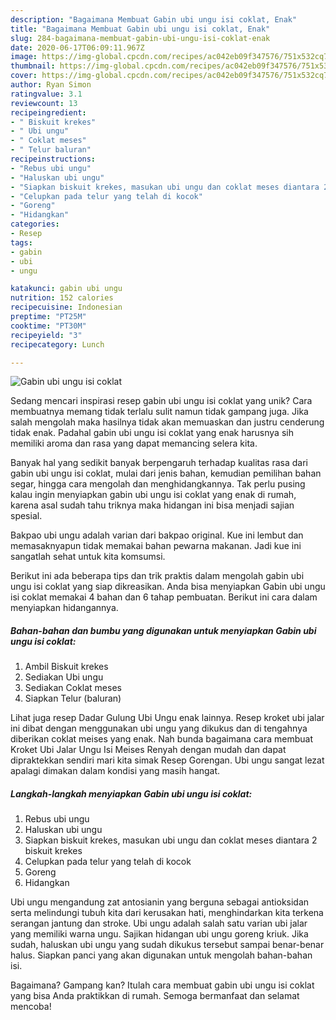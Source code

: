 ```yaml
---
description: "Bagaimana Membuat Gabin ubi ungu isi coklat, Enak"
title: "Bagaimana Membuat Gabin ubi ungu isi coklat, Enak"
slug: 284-bagaimana-membuat-gabin-ubi-ungu-isi-coklat-enak
date: 2020-06-17T06:09:11.967Z
image: https://img-global.cpcdn.com/recipes/ac042eb09f347576/751x532cq70/gabin-ubi-ungu-isi-coklat-foto-resep-utama.jpg
thumbnail: https://img-global.cpcdn.com/recipes/ac042eb09f347576/751x532cq70/gabin-ubi-ungu-isi-coklat-foto-resep-utama.jpg
cover: https://img-global.cpcdn.com/recipes/ac042eb09f347576/751x532cq70/gabin-ubi-ungu-isi-coklat-foto-resep-utama.jpg
author: Ryan Simon
ratingvalue: 3.1
reviewcount: 13
recipeingredient:
- " Biskuit krekes"
- " Ubi ungu"
- " Coklat meses"
- " Telur baluran"
recipeinstructions:
- "Rebus ubi ungu"
- "Haluskan ubi ungu"
- "Siapkan biskuit krekes, masukan ubi ungu dan coklat meses diantara 2 biskuit krekes"
- "Celupkan pada telur yang telah di kocok"
- "Goreng"
- "Hidangkan"
categories:
- Resep
tags:
- gabin
- ubi
- ungu

katakunci: gabin ubi ungu 
nutrition: 152 calories
recipecuisine: Indonesian
preptime: "PT25M"
cooktime: "PT30M"
recipeyield: "3"
recipecategory: Lunch

---
```



![Gabin ubi ungu isi coklat](https://img-global.cpcdn.com/recipes/ac042eb09f347576/751x532cq70/gabin-ubi-ungu-isi-coklat-foto-resep-utama.jpg)

Sedang mencari inspirasi resep gabin ubi ungu isi coklat yang unik? Cara membuatnya memang tidak terlalu sulit namun tidak gampang juga. Jika salah mengolah maka hasilnya tidak akan memuaskan dan justru cenderung tidak enak. Padahal gabin ubi ungu isi coklat yang enak harusnya sih memiliki aroma dan rasa yang dapat memancing selera kita.

Banyak hal yang sedikit banyak berpengaruh terhadap kualitas rasa dari gabin ubi ungu isi coklat, mulai dari jenis bahan, kemudian pemilihan bahan segar, hingga cara mengolah dan menghidangkannya. Tak perlu pusing kalau ingin menyiapkan gabin ubi ungu isi coklat yang enak di rumah, karena asal sudah tahu triknya maka hidangan ini bisa menjadi sajian spesial.

Bakpao ubi ungu adalah varian dari bakpao original. Kue ini lembut dan memasaknyapun tidak memakai bahan pewarna makanan. Jadi kue ini sangatlah sehat untuk kita komsumsi.


Berikut ini ada beberapa tips dan trik praktis dalam mengolah gabin ubi ungu isi coklat yang siap dikreasikan. Anda bisa menyiapkan Gabin ubi ungu isi coklat memakai 4 bahan dan 6 tahap pembuatan. Berikut ini cara dalam menyiapkan hidangannya.

<!--inarticleads1-->

##### Bahan-bahan dan bumbu yang digunakan untuk menyiapkan Gabin ubi ungu isi coklat:

1. Ambil  Biskuit krekes
1. Sediakan  Ubi ungu
1. Sediakan  Coklat meses
1. Siapkan  Telur (baluran)


Lihat juga resep Dadar Gulung Ubi Ungu enak lainnya. Resep kroket ubi jalar ini dibat dengan menggunakan ubi ungu yang dikukus dan di tengahnya diberikan coklat meises yang enak. Nah bunda bagaimana cara membuat Kroket Ubi Jalar Ungu Isi Meises Renyah dengan mudah dan dapat dipraktekkan sendiri mari kita simak Resep Gorengan. Ubi ungu sangat lezat apalagi dimakan dalam kondisi yang masih hangat. 

<!--inarticleads2-->

##### Langkah-langkah menyiapkan Gabin ubi ungu isi coklat:

1. Rebus ubi ungu
1. Haluskan ubi ungu
1. Siapkan biskuit krekes, masukan ubi ungu dan coklat meses diantara 2 biskuit krekes
1. Celupkan pada telur yang telah di kocok
1. Goreng
1. Hidangkan


Ubi ungu mengandung zat antosianin yang berguna sebagai antioksidan serta melindungi tubuh kita dari kerusakan hati, menghindarkan kita terkena serangan jantung dan stroke. Ubi ungu adalah salah satu varian ubi jalar yang memiliki warna ungu. Sajikan hidangan ubi ungu goreng kriuk. Jika sudah, haluskan ubi ungu yang sudah dikukus tersebut sampai benar-benar halus. Siapkan panci yang akan digunakan untuk mengolah bahan-bahan isi. 

Bagaimana? Gampang kan? Itulah cara membuat gabin ubi ungu isi coklat yang bisa Anda praktikkan di rumah. Semoga bermanfaat dan selamat mencoba!
